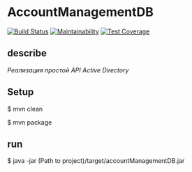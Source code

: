 # AccountManagementDB

[![Build Status](https://travis-ci.org/vpodgurskiy/AccountManagementDB.svg?branch=master)](https://travis-ci.org/vpodgurskiy/AccountManagementDB) 
[![Maintainability](https://api.codeclimate.com/v1/badges/bac72cdb0146b97f5a64/maintainability)](https://codeclimate.com/github/vpodgurskiy/AccountManagementDB/maintainability)
[![Test Coverage](https://api.codeclimate.com/v1/badges/bac72cdb0146b97f5a64/test_coverage)](https://codeclimate.com/github/vpodgurskiy/AccountManagementDB/test_coverage)

## describe

_Реализация простой API Active Directory_

## Setup

$ mvn clean

$ mvn package


## run

$ java -jar (Path to project)/target/accountManagementDB.jar

